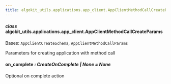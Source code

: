 ```yaml
---
title: algokit_utils.applications.app_client.AppClientMethodCallCreateParams
---
```


#### _class_ algokit_utils.applications.app_client.AppClientMethodCallCreateParams

Bases: `AppClientCreateSchema`, `AppClientMethodCallParams`

Parameters for creating application with method call

#### on_complete _: CreateOnComplete | None_ _= None_

Optional on complete action
